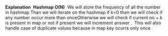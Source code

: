 **Explanation**
​
**Hashmap O(N)**
​
We will store the frequency of all the number in hashmap
Than we will iterate on the hashmap if k=0 than we will check if any number occur more than once
​
Otherwise we will check if current no + k is present in map or not if present we will increment answer .
​
This will also handle case of duplicate values because in map key ocurrs only once